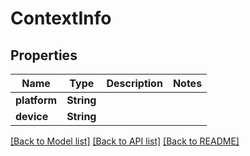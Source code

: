 # ContextInfo

## Properties

Name | Type | Description | Notes
------------ | ------------- | ------------- | -------------
**platform** | **String** |  | 
**device** | **String** |  | 

[[Back to Model list]](../README.md#documentation-for-models) [[Back to API list]](../README.md#documentation-for-api-endpoints) [[Back to README]](../README.md)


